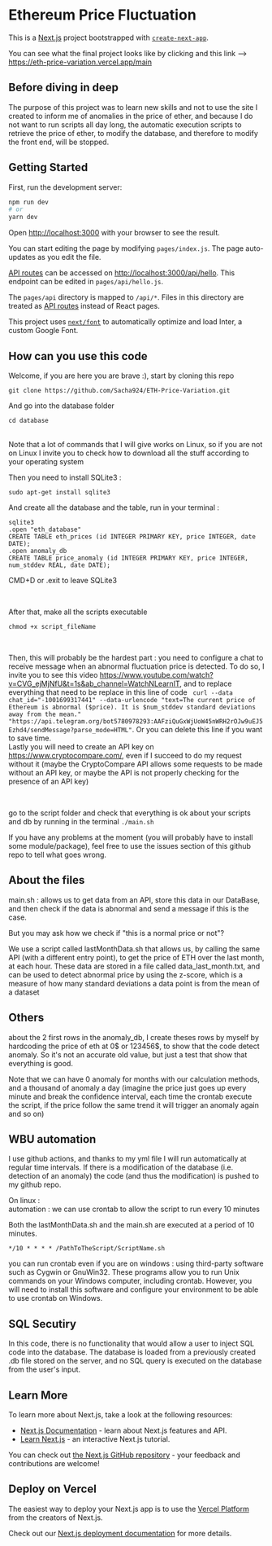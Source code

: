 # Ethereum Price Fluctuation


This is a [Next.js](https://nextjs.org/) project bootstrapped with [`create-next-app`](https://github.com/vercel/next.js/tree/canary/packages/create-next-app).

You can see what the final project looks like by clicking and this link --> https://eth-price-variation.vercel.app/main

## Before diving in deep

The purpose of this project was to learn new skills and not to use the site I created to inform me of anomalies in the price of ether, and because I do not want to run scripts all day long, the automatic execution scripts to retrieve the price of ether, to modify the database, and therefore to modify the front end, will be stopped. 

## Getting Started

First, run the development server:

```bash
npm run dev
# or
yarn dev
```

Open [http://localhost:3000](http://localhost:3000) with your browser to see the result.

You can start editing the page by modifying `pages/index.js`. The page auto-updates as you edit the file.

[API routes](https://nextjs.org/docs/api-routes/introduction) can be accessed on [http://localhost:3000/api/hello](http://localhost:3000/api/hello). This endpoint can be edited in `pages/api/hello.js`.

The `pages/api` directory is mapped to `/api/*`. Files in this directory are treated as [API routes](https://nextjs.org/docs/api-routes/introduction) instead of React pages.

This project uses [`next/font`](https://nextjs.org/docs/basic-features/font-optimization) to automatically optimize and load Inter, a custom Google Font.



## How can you use this code

Welcome, if you are here you are brave :), start by cloning this repo

```
git clone https://github.com/Sacha924/ETH-Price-Variation.git
```

And go into the database folder

```
cd database
```
<br>
Note that a lot of commands that I will give works on Linux, so if you are not on Linux I invite you to check how to download all the stuff according to your operating system
<br>

Then you need to install SQLite3 :

```
sudo apt-get install sqlite3
```

And create all the database and the table, run in your terminal :

```
sqlite3
.open "eth_database"
CREATE TABLE eth_prices (id INTEGER PRIMARY KEY, price INTEGER, date DATE);
.open anomaly_db
CREATE TABLE price_anomaly (id INTEGER PRIMARY KEY, price INTEGER, num_stddev REAL, date DATE);
```

CMD+D or .exit to leave SQLite3

<br>

After that, make all the scripts executable

```
chmod +x script_fileName
```

<br>

Then, this will probably be the hardest part : you need to configure a chat to receive message when an abnormal fluctuation price is detected. To do so, I invite you to see this video https://www.youtube.com/watch?v=CVG_ejMjNfU&t=1s&ab_channel=WatchNLearnIT, and to replace everything that need to be replace in this line of code ` curl --data chat_id="-1001699317441" --data-urlencode "text=The current price of Ethereum is abnormal ($price). It is $num_stddev standard deviations away from the mean." "https://api.telegram.org/bot5780978293:AAFziQuGxWjUoW45nWRH2rOJw9uEJ5Ezhd4/sendMessage?parse_mode=HTML"`. Or you can delete this line if you want to save time.
<br>
Lastly you will need to create an API key on https://www.cryptocompare.com/, even if I succeed to do my request without it (maybe the CryptoCompare API allows some requests to be made without an API key, or maybe the API is not properly checking for the presence of an API key)

<br>

go to the script folder and check that everything is ok about your scripts and db by running in the terminal
`./main.sh`

If you have any problems at the moment (you will probably have to install some module/package), feel free to use the issues section of this github repo to tell what goes wrong.

## About the files

main.sh : allows us to get data from an API, store this data in our DataBase, and then check if the data is abnormal and send a message if this is the case.

But you may ask how we check if "this is a normal price or not"?

We use a script called lastMonthData.sh that allows us, by calling the same API (with a different entry point), to get the price of ETH over the last month, at each hour. These data are stored in a file called data_last_month.txt, and can be used to detect abnormal price by using the z-score, which is a measure of how many standard deviations a data point is from the mean of a dataset


## Others 

about the 2 first rows in the anomaly_db, I create theses rows by myself by hardcoding the price of eth at 0$ or 123456$, to show that the code detect anomaly. So it's not an accurate old value, but just a test that show that everything is good.  

Note that we can have 0 anomaly for months with our calculation methods, and a thousand of anomaly a day (imagine the price just goes up every minute and break the confidence interval, each time the crontab execute the script, if the price follow the same trend it will trigger an anomaly again and so on)

## WBU automation


I use github actions, and thanks to my yml file I will run automatically at regular time intervals. If there is a modification of the database (i.e. detection of an anomaly) the code (and thus the modification) is pushed to my github repo.


On linux :  
automation : we can use crontab to allow the script to run every 10 minutes

Both the lastMonthData.sh and the main.sh are executed at a period of 10 minutes.

```
*/10 * * * * /PathToTheScript/ScriptName.sh
```

you can run crontab even if you are on windows : using third-party software such as Cygwin or GnuWin32. These programs allow you to run Unix commands on your Windows computer, including crontab. However, you will need to install this software and configure your environment to be able to use crontab on Windows.


## SQL Secutiry

In this code, there is no functionality that would allow a user to inject SQL code into the database. The database is loaded from a previously created .db file stored on the server, and no SQL query is executed on the database from the user's input.


## Learn More

To learn more about Next.js, take a look at the following resources:

- [Next.js Documentation](https://nextjs.org/docs) - learn about Next.js features and API.
- [Learn Next.js](https://nextjs.org/learn) - an interactive Next.js tutorial.

You can check out [the Next.js GitHub repository](https://github.com/vercel/next.js/) - your feedback and contributions are welcome!

## Deploy on Vercel

The easiest way to deploy your Next.js app is to use the [Vercel Platform](https://vercel.com/new?utm_medium=default-template&filter=next.js&utm_source=create-next-app&utm_campaign=create-next-app-readme) from the creators of Next.js.

Check out our [Next.js deployment documentation](https://nextjs.org/docs/deployment) for more details.
